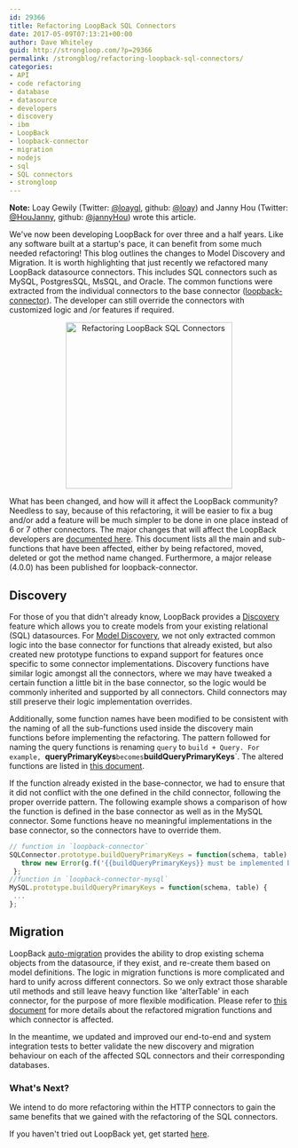 ```yaml
---
id: 29366
title: Refactoring LoopBack SQL Connectors
date: 2017-05-09T07:13:21+00:00
author: Dave Whiteley
guid: http://strongloop.com/?p=29366
permalink: /strongblog/refactoring-loopback-sql-connectors/
categories: 
- API
- code refactoring
- database
- datasource
- developers
- discovery
- ibm
- LoopBack
- loopback-connector
- migration
- nodejs
- sql
- SQL connectors
- strongloop
---
```


**Note:**
 Loay Gewily (Twitter: 
[@loaygl](https://twitter.com/loaygl), github: 
[@loay](https://github.com/loay)) and Janny Hou (Twitter: 
[@HouJanny](https://twitter.com/HouJanny), github: 
[@jannyHou](https://github.com/JannyHou)) wrote this article.

We've now been developing LoopBack for over three and a half years. Like any software built at a startup's pace, it can benefit from some much needed refactoring! This blog outlines the changes to Model Discovery and Migration. It is worth highlighting that just recently we refactored many LoopBack datasource connectors. This includes SQL connectors such as MySQL, PostgresSQL, MsSQL, and Oracle. The common functions were extracted from the individual connectors to the base connector ([loopback-connector](https://github.com/strongloop/loopback-connector)). The developer can still override the connectors with customized logic and /or features if required.

<p style="text-align: center;"><img class="aligncenter size-medium wp-image-19068" alt="Refactoring LoopBack SQL Connectors" src="{{site.url}}/blog-assets/2017/04/powered-by-LB-med.png" width="300" height="300" style="display:inline-block;"/></p>

What has been changed, and how will it affect the LoopBack community? Needless to say, because of this refactoring, it will be easier to fix a bug and/or add a feature will be much simpler to be done in one place instead of 6 or 7 other connectors. The major changes that will affect the LoopBack developers are 
[documented here](https://github.com/strongloop/loopback-connector/issues/15). This document lists all the main and sub-functions that have been affected, either by being refactored, moved, deleted or got the method name changed. Furthermore, a major release (4.0.0) has been published for loopback-connector.

<h2>Discovery</h2>

For those of you that didn't already know, LoopBack provides a 
[Discovery](https://loopback.io/doc/en/lb3/Discovering-models-from-relational-databases.html) feature which allows you to create models from your existing relational (SQL) datasources. For 
[Model Discovery](http://loopback.io/doc/en/lb3/Discovering-models-from-relational-databases.html), we not only extracted common logic into the base connector for functions that already existed, but also created new prototype functions to expand support for features once specific to some connector implementations. Discovery functions have similar logic amongst all the connectors, where we may have tweaked a certain function a little bit in the base connector, so the logic would be commonly inherited and supported by all connectors. Child connectors may still preserve their logic implementation overrides.

Additionally, some function names have been modified to be consistent with the naming of all the sub-functions used inside the discovery main functions before implementing the refactoring. The pattern followed for naming the query functions is renaming `query` to `build + Query. For example, `**queryPrimaryKeys**` becomes `**buildQueryPrimaryKeys**`. The altered functions are listed in 
[this document](https://github.com/strongloop/loopback-connector/issues/15).



If the function already existed in the base-connector, we had to ensure that it did not conflict with the one defined in the child connector, following the proper override pattern. The following example shows a comparison of how the function is defined in the base connector as well as in the MySQL connector. Some functions heave no meaningful implementations in the base connector, so the connectors have to override them.

```js
// function in `loopback-connector`
SQLConnector.prototype.buildQueryPrimaryKeys = function(schema, table) {
   throw new Error(g.f('{{buildQueryPrimaryKeys}} must be implemented by the connector'));
 };
//function in `loopback-connector-mysql`
MySQL.prototype.buildQueryPrimaryKeys = function(schema, table) {
 ...
};
```

<h2>Migration</h2>

LoopBack 
[auto-migration](https://loopback.io/doc/en/lb3/Creating-a-database-schema-from-models.html) provides the ability to drop existing schema objects from the datasource, if they exist, and re-create them based on model definitions. The logic in migration functions is more complicated and hard to unify across different connectors. So we only extract those sharable util methods and still leave heavy function like 'alterTable' in each connector, for the purpose of more flexible modification. Please refer to 
[this document](https://github.com/strongloop/loopback-connector/issues/15) for more details about the refactored migration functions and which connector is affected.

In the meantime, we updated and improved our end-to-end and system integration tests to better validate the new discovery and migration behaviour on each of the affected SQL connectors and their corresponding databases.

<h3>What's Next?</h3>

<p>We intend to do more refactoring within the HTTP connectors to gain the same benefits that we gained with the refactoring of the SQL connectors.</p>

If you haven't tried out LoopBack yet, get started 
[here](http://loopback.io/getting-started/).
